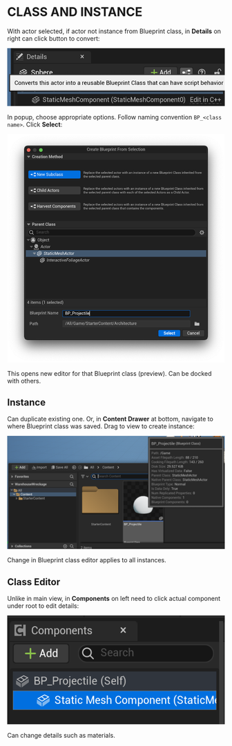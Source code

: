 # CLASS AND INSTANCE

With actor selected, if actor not instance from Blueprint class, in **Details** on right can click button to convert:

![Convert Actor to Blueprint](/assets/Blueprint/convert-actor-to-blueprint.png)

In popup, choose appropriate options. Follow naming convention `BP_<class name>`. Click **Select**:

![Create Blueprint Form](/assets/Blueprint/create-blueprint-form.png)

This opens new editor for that Blueprint class (preview). Can be docked with others.

## Instance

Can duplicate existing one. Or, in **Content Drawer** at bottom, navigate to where Blueprint class was saved. Drag to view to create instance:

![Blueprint Class in Content Drawer](/assets/Blueprint/blueprint-class-in-content-drawer.png)

Change in Blueprint class editor applies to all instances.

## Class Editor

Unlike in main view, in **Components** on left need to click actual component under root to edit details:

![Blueprint Class Components](/assets/Blueprint/blueprint-class-components.png)

Can change details such as materials.
